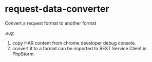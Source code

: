 # request-data-converter
Convert a request format to another format

.e.g:
1. copy HAR content from chrome developer debug console.
2. convert it to a format can be imported to REST Service Client in PhpStorm.
